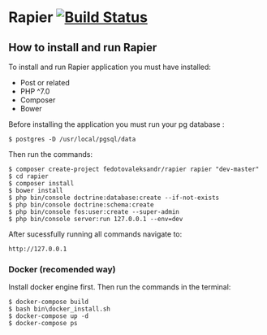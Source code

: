 # Rapier [![Build Status](https://travis-ci.org/fedotovaleksandr/rapier.svg?branch=master)](https://travis-ci.org/fedotovaleksandr/rapier)

## How to install and run Rapier

To install and run Rapier application you must have installed:

- Post or related
- PHP ^7.0
- Composer
- Bower

Before installing the application you must run your pg database :

```shell
$ postgres -D /usr/local/pgsql/data
```

Then run the commands:

```shell
$ composer create-project fedotovaleksandr/rapier rapier "dev-master"
$ cd rapier
$ composer install
$ bower install
$ php bin/console doctrine:database:create --if-not-exists
$ php bin/console doctrine:schema:create
$ php bin/console fos:user:create --super-admin
$ php bin/console server:run 127.0.0.1 --env=dev

```

After sucessfully running all commands navigate to:

```
http://127.0.0.1
```

### Docker (recomended way)

Install docker engine first. Then run the commands in the terminal:

```shell
$ docker-compose build
$ bash bin\docker_install.sh
$ docker-compose up -d
$ docker-compose ps
```



